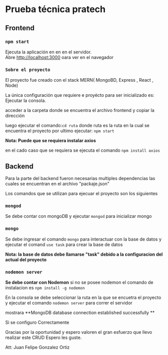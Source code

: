 # Prueba técnica pratech

## Frontend

### `npm start`

Ejecuta la aplicación en en en el servidor.<br>
Abre [http://localhost:3000](http://localhost:3000) oara ver en el navegador

### `Sobre el proyecto`

El proyecto fue creado con el stack MERN( MongoBD, Express , React , Node)

La única configuración que requiere e proyécto para ser inicializado es:
Ejecutar la consola.

acceder a la carpeta donde se encuentra el archivo frontend y copiar la dirección

luego ejecutar el comando:`cd ruta`
donde ruta es la ruta en la cual se encuentra el proyecto
por ultimo ejecutar: `npm start`

**Nota: Puede que se requiera instalar axios**

en el cado caso que se requiera se ejecuta el comando `npm install axios`

## Backend 

Para la parte del backend fueron necesarias multiples dependencias 
las cuales se encuentran en el archivo "packaje.json" 

Los comandos que se utilizan para ejecuar el proyecto son los siguientes

###  `mongod`

Se debe contar con mongoDB y ejecutar `mongod` para inicializar mongo

###  `mongo` 

Se debe ingresar el comando `mongo`  para interactuar con la base de datos
y ejecutar el comand `use task` para crear la base de datos

**Nota: la base de datos debe llamarse "task" debido a la configuracion del actual del proyecto**

###  `nodemon server` 

**Se debe contar con Nodemon**
si no se posee nodemon el comando de instalacion es `npm install -g nodemon` 

En la consola se debe seleccionar la ruta en la que se encuetra el proyecto y ejecutar el comando
`nodemon server` para correr el servidor

mostrara
**MongoDB database connection established successfully
**

Si se configuro Correctamente

Gracias por la oportunidad y espero valoren el gran esfuerzo que llevo realizar este CRUD
Espero les guste.

Att: Juan Felipe Gonzalez Ortiz
